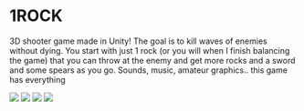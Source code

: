 # 1ROCK
3D shooter game made in Unity! The goal is to kill waves of enemies without dying. You start with just 1 rock (or you will when I finish balancing the game) that you can throw at the enemy and get more rocks and a sword and some spears as you go. Sounds, music, amateur graphics.. this game has everything

<img src="https://i.imgur.com/ueUV9ps.png">
<img src="https://i.imgur.com/bvnh12B.png">
<img src="https://i.imgur.com/HEoHnRO.png">
<img src="https://i.imgur.com/N25WLgv.png">
